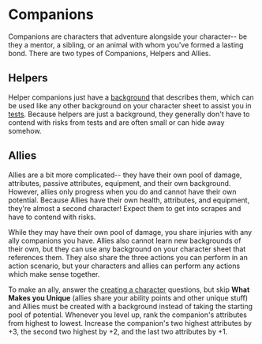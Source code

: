 # Companions

Companions are characters that adventure alongside your character-- be they a mentor, a sibling, or an animal with whom you've formed a lasting bond. There are two types of Companions, Helpers and Allies.

## Helpers

Helper companions just have a [background](../character/skills.md) that describes them, which can be used like any other background on your character sheet to assist you in [tests](../gameplay/tests.md). Because helpers are just a background, they generally don't have to contend with risks from tests and are often small or can hide away somehow.

## Allies

Allies are a bit more complicated-- they have their own pool of damage, attributes, passive attributes, equipment, and their own background. However, allies only progress when you do and cannot have their own potential. Because Allies have their own health, attributes, and equipment, they're almost a second character! Expect them to get into scrapes and have to contend with risks.

While they may have their own pool of damage, you share injuries with any ally companions you have. Allies also cannot learn new backgrounds of their own, but they can use any background on your character sheet that references them. They also share the three actions you can perform in an action scenario, but your characters and allies can perform any actions which make sense together.

To make an ally, answer the [creating a character](../getting_started/creation,md) questions, but skip **What Makes you Unique** (allies share your ability points and other unique stuff) and Allies must be created with a background instead of taking the starting pool of potential. Whenever you level up, rank the companion's attributes from highest to lowest. Increase the companion's two highest attributes by +3, the second two highest by +2, and the last two attributes by +1.

